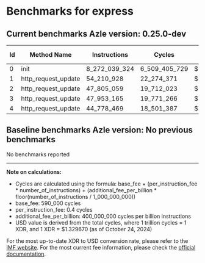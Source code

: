 # Benchmarks for express

## Current benchmarks Azle version: 0.25.0-dev

| Id  | Method Name         | Instructions  | Cycles        | USD           | USD/Million Calls |
| --- | ------------------- | ------------- | ------------- | ------------- | ----------------- |
| 0   | init                | 8_272_039_324 | 6_509_405_729 | $0.0086553615 | $8_655.36         |
| 1   | http_request_update | 54_210_928    | 22_274_371    | $0.0000296176 | $29.61            |
| 2   | http_request_update | 47_805_059    | 19_712_023    | $0.0000262105 | $26.21            |
| 3   | http_request_update | 47_953_165    | 19_771_266    | $0.0000262893 | $26.28            |
| 4   | http_request_update | 44_778_469    | 18_501_387    | $0.0000246007 | $24.60            |

## Baseline benchmarks Azle version: No previous benchmarks

No benchmarks reported

---

**Note on calculations:**

- Cycles are calculated using the formula: base_fee + (per_instruction_fee \* number_of_instructions) + (additional_fee_per_billion \* floor(number_of_instructions / 1_000_000_000))
- base_fee: 590_000 cycles
- per_instruction_fee: 0.4 cycles
- additional_fee_per_billion: 400_000_000 cycles per billion instructions
- USD value is derived from the total cycles, where 1 trillion cycles = 1 XDR, and 1 XDR = $1.329670 (as of October 24, 2024)

For the most up-to-date XDR to USD conversion rate, please refer to the [IMF website](https://www.imf.org/external/np/fin/data/rms_sdrv.aspx).
For the most current fee information, please check the [official documentation](https://internetcomputer.org/docs/current/developer-docs/gas-cost#execution).
